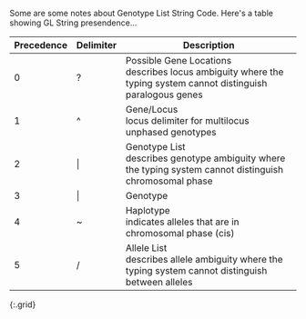 Some are some notes about Genotype List String Code.
Here's a table showing GL String presendence...

<table>
    <thead>
        <tr>
            <th>Precedence</th>
            <th>Delimiter</th>
            <th>Description</th>
        </tr>
    </thead>
    <tbody>
        <tr>
            <td>0</td>
            <td>?</td>
            <td>Possible Gene Locations<br />describes locus ambiguity where the typing system cannot distinguish paralogous genes</td>
        </tr>
        <tr>
            <td>1</td>
            <td>^</td>
            <td>Gene/Locus<br />locus delimiter for multilocus unphased genotypes</td>
        </tr>
        <tr>
            <td>2</td>
            <td>|</td>
            <td>Genotype List<br />describes genotype ambiguity where the typing system cannot distinguish chromosomal phase</td>
        </tr>
        <tr>
            <td>3</td>
            <td>|</td>
            <td>Genotype</td>
        </tr>
        <tr>
            <td>4</td>
            <td>~</td>
            <td>Haplotype<br />indicates alleles that are in chromosomal phase (cis)</td>
        </tr>
        <tr>
            <td>5</td>
            <td>/</td>
            <td>Allele List<br />describes allele ambiguity where the typing system cannot distinguish between alleles</td>
        </tr>
    </tbody>
</table>
{:.grid}
